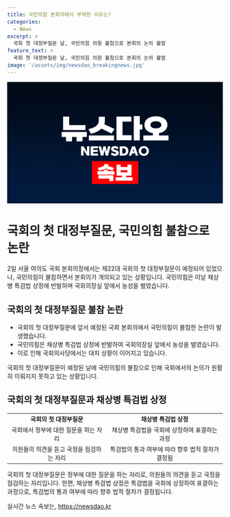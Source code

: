```yaml
---
title: 국민의힘 본회의에서 부재한 이유는?
categories:
  - News
excerpt: >
  국회 첫 대정부질문 날, 국민의힘 의원 불참으로 본회의 논의 불발
feature_text: >
  국회 첫 대정부질문 날, 국민의힘 의원 불참으로 본회의 논의 불발
image: '/assets/img/newsdao_breakingnews.jpg'
---
```


<p><img src="/assets/img/newsdao_breakingnews.jpg" alt="implanttips 속보" /></p>

<h1>국회의 첫 대정부질문, 국민의힘 불참으로 논란</h1>

<p data-ke-size="size16">2일 서울 여의도 국회 본회의장에서는 제22대 국회의 첫 대정부질문이 예정되어 있었으나, 국민의힘이 불참하면서 본회의가 개의되고 있는 상황입니다. 국민의힘은 이날 채상병 특검법 상정에 반발하며 국회의장실 앞에서 농성을 벌였습니다.</p>

<h2 data-ke-size="size26">국회의 첫 대정부질문 불참 논란</h2>

<ul>
<li>국회의 첫 대정부질문에 앞서 예정된 국회 본회의에서 국민의힘이 불참한 논란이 발생했습니다.</li>
<li>국민의힘은 채상병 특검법 상정에 반발하여 국회의장실 앞에서 농성을 벌였습니다.</li>
<li>이로 인해 국회의사당에서는 대치 상황이 이어지고 있습니다.</li>
</ul>

<p data-ke-size="size16">국회의 첫 대정부질문이 예정된 날에 국민의힘의 불참으로 인해 국회에서의 논의가 원활히 이뤄지지 못하고 있는 상황입니다.</p>

<h2 data-ke-size="size26">국회의 첫 대정부질문과 채상병 특검법 상정</h2>

<table>
<tr>
<td style="text-align: center; height: 17px;"><b>국회의 첫 대정부질문</b></td>
<td style="text-align: center; height: 17px;"><b>채상병 특검법 상정</b></td>
</tr>
<tr>
<td style="text-align: center; height: 17px;">국회에서 정부에 대한 질문을 하는 자리</td>
<td style="text-align: center; height: 17px;">채상병 특검법을 국회에 상정하여 표결하는 과정</td>
</tr>
<tr>
<td style="text-align: center; height: 17px;">의원들의 의견을 듣고 국정을 점검하는 자리</td>
<td style="text-align: center; height: 17px;">특검법의 통과 여부에 따라 향후 법적 절차가 결정됨</td>
</tr>
</table>

<p data-ke-size="size16">국회의 첫 대정부질문은 정부에 대한 질문을 하는 자리로, 의원들의 의견을 듣고 국정을 점검하는 자리입니다. 한편, 채상병 특검법 상정은 특검법을 국회에 상정하여 표결하는 과정으로, 특검법의 통과 여부에 따라 향후 법적 절차가 결정됩니다.</p>
실시간 뉴스 속보는, <a href="https://newsdao.kr" rel="dofollow">https://newsdao.kr</a>


